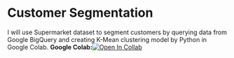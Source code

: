 # Customer Segmentation
I will use Supermarket dataset to segment customers by querying data from Google BigQuery and creating K-Mean clustering model by Python in Google Colab.
**Google Colab:**[![Open In Collab](https://colab.research.google.com/assets/colab-badge.svg)](https://colab.research.google.com/drive/1qGr2a_C0wnt3Na2g1bH8emHEDCN0rYSk?usp=sharing)
